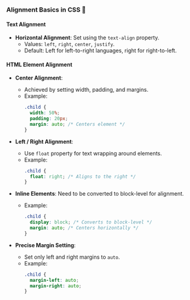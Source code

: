 ### Alignment Basics in CSS 📏

#### Text Alignment

- **Horizontal Alignment**: Set using the `text-align` property.
  - Values: `left`, `right`, `center`, `justify`.
  - Default: Left for left-to-right languages, right for right-to-left.

#### HTML Element Alignment

- **Center Alignment**:
  - Achieved by setting width, padding, and margins.
  - Example:
    ```css
    .child {
      width: 50%;
      padding: 20px;
      margin: auto; /* Centers element */
    }
    ```
- **Left / Right Alignment**:

  - Use `float` property for text wrapping around elements.
  - Example:
    ```css
    .child {
      float: right; /* Aligns to the right */
    }
    ```

- **Inline Elements**: Need to be converted to block-level for alignment.
  - Example:
    ```css
    .child {
      display: block; /* Converts to block-level */
      margin: auto; /* Centers horizontally */
    }
    ```
- **Precise Margin Setting**:
  - Set only left and right margins to `auto`.
  - Example:
    ```css
    .child {
      margin-left: auto;
      margin-right: auto;
    }
    ```
